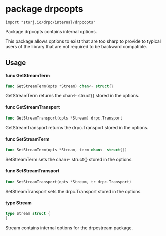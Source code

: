 # package drpcopts

`import "storj.io/drpc/internal/drpcopts"`

Package drpcopts contains internal options.

This package allows options to exist that are too sharp to provide to typical
users of the library that are not required to be backward compatible.

## Usage

#### func  GetStreamTerm

```go
func GetStreamTerm(opts *Stream) chan<- struct{}
```
GetStreamTerm returns the chan<- struct{} stored in the options.

#### func  GetStreamTransport

```go
func GetStreamTransport(opts *Stream) drpc.Transport
```
GetStreamTransport returns the drpc.Transport stored in the options.

#### func  SetStreamTerm

```go
func SetStreamTerm(opts *Stream, term chan<- struct{})
```
SetStreamTerm sets the chan<- struct{} stored in the options.

#### func  SetStreamTransport

```go
func SetStreamTransport(opts *Stream, tr drpc.Transport)
```
SetStreamTransport sets the drpc.Transport stored in the options.

#### type Stream

```go
type Stream struct {
}
```

Stream contains internal options for the drpcstream package.
